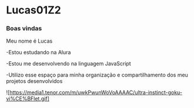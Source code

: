 # Lucas01Z2
### Boas vindas
Meu nome é Lucas

-Estou estudando na Alura

-Estou me desenvolvendo na linguagem JavaScript

-Utilizo esse espaço para minha organização e compartilhamento dos meu projetos desenvolvidos

![https://media1.tenor.com/m/uwkPwunWoVoAAAAC/ultra-instinct-goku-vi%CE%BFlet.gif]
